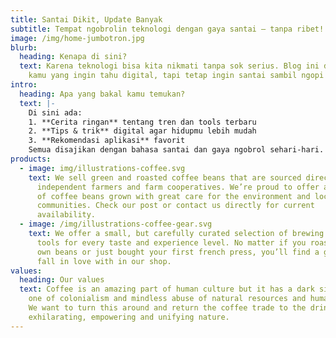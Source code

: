 ```yaml
---
title: Santai Dikit, Update Banyak
subtitle: Tempat ngobrolin teknologi dengan gaya santai — tanpa ribet!
image: /img/home-jumbotron.jpg
blurb:
  heading: Kenapa di sini?
  text: Karena teknologi bisa kita nikmati tanpa sok serius. Blog ini dibuat untuk
    kamu yang ingin tahu digital, tapi tetap ingin santai sambil ngopi ☕.
intro:
  heading: Apa yang bakal kamu temukan?
  text: |-
    Di sini ada:
    1. **Cerita ringan** tentang tren dan tools terbaru  
    2. **Tips & trik** digital agar hidupmu lebih mudah  
    3. **Rekomendasi aplikasi** favorit  
    Semua disajikan dengan bahasa santai dan gaya ngobrol sehari-hari.
products:
  - image: img/illustrations-coffee.svg
    text: We sell green and roasted coffee beans that are sourced directly from
      independent farmers and farm cooperatives. We’re proud to offer a variety
      of coffee beans grown with great care for the environment and local
      communities. Check our post or contact us directly for current
      availability.
  - image: /img/illustrations-coffee-gear.svg
    text: We offer a small, but carefully curated selection of brewing gear and
      tools for every taste and experience level. No matter if you roast your
      own beans or just bought your first french press, you’ll find a gadget to
      fall in love with in our shop.
values:
  heading: Our values
  text: Coffee is an amazing part of human culture but it has a dark side too –
    one of colonialism and mindless abuse of natural resources and human lives.
    We want to turn this around and return the coffee trade to the drink’s
    exhilarating, empowering and unifying nature.
---
```


